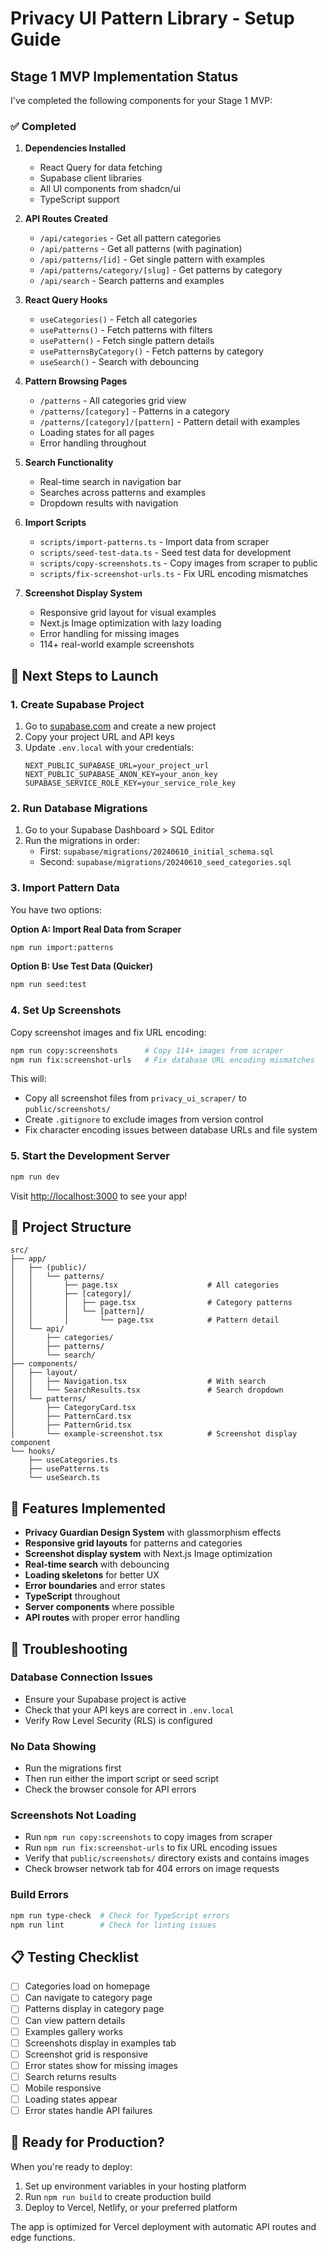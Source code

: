 # Privacy UI Pattern Library - Setup Guide

## Stage 1 MVP Implementation Status

I've completed the following components for your Stage 1 MVP:

### ✅ Completed

1. **Dependencies Installed**
   - React Query for data fetching
   - Supabase client libraries
   - All UI components from shadcn/ui
   - TypeScript support

2. **API Routes Created**
   - `/api/categories` - Get all pattern categories
   - `/api/patterns` - Get all patterns (with pagination)
   - `/api/patterns/[id]` - Get single pattern with examples
   - `/api/patterns/category/[slug]` - Get patterns by category
   - `/api/search` - Search patterns and examples

3. **React Query Hooks**
   - `useCategories()` - Fetch all categories
   - `usePatterns()` - Fetch patterns with filters
   - `usePattern()` - Fetch single pattern details
   - `usePatternsByCategory()` - Fetch patterns by category
   - `useSearch()` - Search with debouncing

4. **Pattern Browsing Pages**
   - `/patterns` - All categories grid view
   - `/patterns/[category]` - Patterns in a category
   - `/patterns/[category]/[pattern]` - Pattern detail with examples
   - Loading states for all pages
   - Error handling throughout

5. **Search Functionality**
   - Real-time search in navigation bar
   - Searches across patterns and examples
   - Dropdown results with navigation

6. **Import Scripts**
   - `scripts/import-patterns.ts` - Import data from scraper
   - `scripts/seed-test-data.ts` - Seed test data for development
   - `scripts/copy-screenshots.ts` - Copy images from scraper to public
   - `scripts/fix-screenshot-urls.ts` - Fix URL encoding mismatches

7. **Screenshot Display System**
   - Responsive grid layout for visual examples
   - Next.js Image optimization with lazy loading
   - Error handling for missing images
   - 114+ real-world example screenshots

## 🚀 Next Steps to Launch

### 1. Create Supabase Project

1. Go to [supabase.com](https://supabase.com) and create a new project
2. Copy your project URL and API keys
3. Update `.env.local` with your credentials:
   ```
   NEXT_PUBLIC_SUPABASE_URL=your_project_url
   NEXT_PUBLIC_SUPABASE_ANON_KEY=your_anon_key
   SUPABASE_SERVICE_ROLE_KEY=your_service_role_key
   ```

### 2. Run Database Migrations

1. Go to your Supabase Dashboard > SQL Editor
2. Run the migrations in order:
   - First: `supabase/migrations/20240610_initial_schema.sql`
   - Second: `supabase/migrations/20240610_seed_categories.sql`

### 3. Import Pattern Data

You have two options:

**Option A: Import Real Data from Scraper**
```bash
npm run import:patterns
```

**Option B: Use Test Data (Quicker)**
```bash
npm run seed:test
```

### 4. Set Up Screenshots

Copy screenshot images and fix URL encoding:

```bash
npm run copy:screenshots      # Copy 114+ images from scraper
npm run fix:screenshot-urls   # Fix database URL encoding mismatches
```

This will:
- Copy all screenshot files from `privacy_ui_scraper/` to `public/screenshots/`
- Create `.gitignore` to exclude images from version control
- Fix character encoding issues between database URLs and file system

### 5. Start the Development Server

```bash
npm run dev
```

Visit [http://localhost:3000](http://localhost:3000) to see your app!

## 📁 Project Structure

```
src/
├── app/
│   ├── (public)/
│   │   └── patterns/
│   │       ├── page.tsx                    # All categories
│   │       ├── [category]/
│   │       │   ├── page.tsx                # Category patterns
│   │       │   └── [pattern]/
│   │       │       └── page.tsx            # Pattern detail
│   └── api/
│       ├── categories/
│       ├── patterns/
│       └── search/
├── components/
│   ├── layout/
│   │   ├── Navigation.tsx                  # With search
│   │   └── SearchResults.tsx               # Search dropdown
│   └── patterns/
│       ├── CategoryCard.tsx
│       ├── PatternCard.tsx
│       ├── PatternGrid.tsx
│       └── example-screenshot.tsx          # Screenshot display component
└── hooks/
    ├── useCategories.ts
    ├── usePatterns.ts
    └── useSearch.ts
```

## 🎨 Features Implemented

- **Privacy Guardian Design System** with glassmorphism effects
- **Responsive grid layouts** for patterns and categories
- **Screenshot display system** with Next.js Image optimization
- **Real-time search** with debouncing
- **Loading skeletons** for better UX
- **Error boundaries** and error states
- **TypeScript** throughout
- **Server components** where possible
- **API routes** with proper error handling

## 🔧 Troubleshooting

### Database Connection Issues
- Ensure your Supabase project is active
- Check that your API keys are correct in `.env.local`
- Verify Row Level Security (RLS) is configured

### No Data Showing
- Run the migrations first
- Then run either the import script or seed script
- Check the browser console for API errors

### Screenshots Not Loading
- Run `npm run copy:screenshots` to copy images from scraper
- Run `npm run fix:screenshot-urls` to fix URL encoding issues
- Verify that `public/screenshots/` directory exists and contains images
- Check browser network tab for 404 errors on image requests

### Build Errors
```bash
npm run type-check  # Check for TypeScript errors
npm run lint        # Check for linting issues
```

## 📋 Testing Checklist

- [ ] Categories load on homepage
- [ ] Can navigate to category page
- [ ] Patterns display in category page
- [ ] Can view pattern details
- [ ] Examples gallery works
- [ ] Screenshots display in examples tab
- [ ] Screenshot grid is responsive
- [ ] Error states show for missing images
- [ ] Search returns results
- [ ] Mobile responsive
- [ ] Loading states appear
- [ ] Error states handle API failures

## 🚢 Ready for Production?

When you're ready to deploy:

1. Set up environment variables in your hosting platform
2. Run `npm run build` to create production build
3. Deploy to Vercel, Netlify, or your preferred platform

The app is optimized for Vercel deployment with automatic API routes and edge functions.